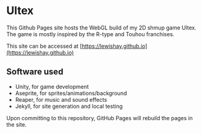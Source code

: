 # Ultex

This Github Pages site hosts the WebGL build of my 2D shmup game Ultex. The game is mostly inspired by the R-type and Touhou franchises.

This site can be accessed at [https://lewishay.github.io](https://lewishay.github.io)

## Software used
- Unity, for game development
- Aseprite, for sprites/animations/background
- Reaper, for music and sound effects
- Jekyll, for site generation and local testing

Upon committing to this repository, GitHub Pages will rebuild the pages in the site.